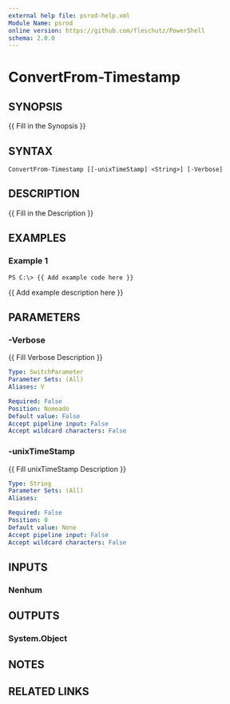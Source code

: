 ```yaml
---
external help file: psrod-help.xml
Module Name: psrod
online version: https://github.com/fleschutz/PowerShell
schema: 2.0.0
---
```


# ConvertFrom-Timestamp

## SYNOPSIS
{{ Fill in the Synopsis }}

## SYNTAX

```
ConvertFrom-Timestamp [[-unixTimeStamp] <String>] [-Verbose]
```

## DESCRIPTION
{{ Fill in the Description }}

## EXAMPLES

### Example 1
```
PS C:\> {{ Add example code here }}
```

{{ Add example description here }}

## PARAMETERS

### -Verbose
{{ Fill Verbose Description }}

```yaml
Type: SwitchParameter
Parameter Sets: (All)
Aliases: V

Required: False
Position: Nomeado
Default value: False
Accept pipeline input: False
Accept wildcard characters: False
```

### -unixTimeStamp
{{ Fill unixTimeStamp Description }}

```yaml
Type: String
Parameter Sets: (All)
Aliases:

Required: False
Position: 0
Default value: None
Accept pipeline input: False
Accept wildcard characters: False
```

## INPUTS

### Nenhum
## OUTPUTS

### System.Object
## NOTES

## RELATED LINKS

